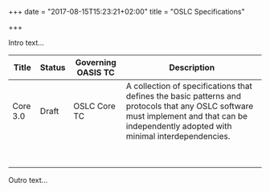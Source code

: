 +++
date = "2017-08-15T15:23:21+02:00"
title = "OSLC Specifications"

+++

Intro text...

| Title | Status | Governing OASIS TC | Description |
|-------|--------|--------------------|-------------|
| Core 3.0 | Draft | OSLC Core TC | A collection of specifications that defines the basic patterns and protocols that any OSLC software must implement and that can be independently adopted with minimal interdependencies. |
|       |        |                    |             |
|       |        |                    |             |
|       |        |                    |             |
|       |        |                    |             |
|       |        |                    |             |
|       |        |                    |             |
|       |        |                    |             |
|       |        |                    |             |

Outro text...
